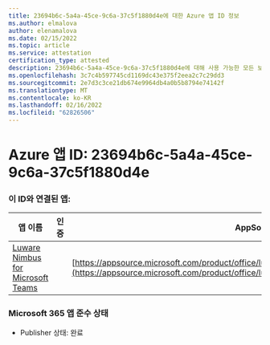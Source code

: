 ```yaml
---
title: 23694b6c-5a4a-45ce-9c6a-37c5f1880d4e에 대한 Azure 앱 ID 정보
ms.author: elmalova
author: elenamalova
ms.date: 02/15/2022
ms.topic: article
ms.service: attestation
certification_type: attested
description: 23694b6c-5a4a-45ce-9c6a-37c5f1880d4e에 대해 사용 가능한 모든 보안 및 규정 준수 정보입니다.
ms.openlocfilehash: 3c7c4b597745cd1169dc43e375f2eea2c7c29dd3
ms.sourcegitcommit: 2e7d3c3ce21db674e9964db4a0b5b8794e74142f
ms.translationtype: MT
ms.contentlocale: ko-KR
ms.lasthandoff: 02/16/2022
ms.locfileid: "62826506"
---
```

# <a name="azure-app-id-23694b6c-5a4a-45ce-9c6a-37c5f1880d4e"></a>Azure 앱 ID: 23694b6c-5a4a-45ce-9c6a-37c5f1880d4e


### <a name="apps-associated-with-this-id"></a>이 ID와 연결된 앱:
| **앱 이름** | **인증** | **AppSource의 보기** |
|--------------|---------------|-----------------------|
| [Luware Nimbus for Microsoft Teams](https://docs.microsoft.com/microsoft-365-app-certification/forward/luwareagzurich.advanced_routing_azure_marketplace) |  | [https://appsource.microsoft.com/product/office/luwareagzurich.advanced_routing_azure_marketplace](https://appsource.microsoft.com/product/office/luwareagzurich.advanced_routing_azure_marketplace) |

### <a name="microsoft-365-app-compliance-status"></a>Microsoft 365 앱 준수 상태
- Publisher 상태: 완료
